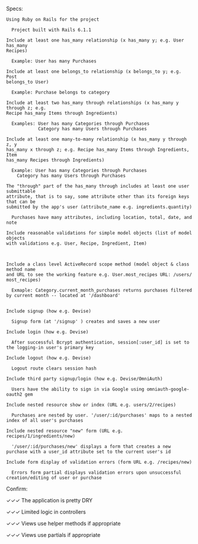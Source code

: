 Specs:

    Using Ruby on Rails for the project
      
      Project built with Rails 6.1.1

    Include at least one has_many relationship (x has_many y; e.g. User has_many 
    Recipes)
      
      Example: User has many Purchases

    Include at least one belongs_to relationship (x belongs_to y; e.g. Post 
    belongs_to User)
      
      Example: Purchase belongs to category

    Include at least two has_many through relationships (x has_many y through z; e.g. 
    Recipe has_many Items through Ingredients)
      
      Examples: User has many Categories through Purchases
                Category has many Users through Purchases

    Include at least one many-to-many relationship (x has_many y through z, y 
    has_many x through z; e.g. Recipe has_many Items through Ingredients, Item 
    has_many Recipes through Ingredients)
      
      Example: User has many Categories through Purchases
        Category has many Users through Purchases

    The "through" part of the has_many through includes at least one user submittable 
    attribute, that is to say, some attribute other than its foreign keys that can be 
    submitted by the app's user (attribute_name e.g. ingredients.quantity)
      
      Purchases have many attributes, including location, total, date, and note

    Include reasonable validations for simple model objects (list of model objects 
    with validations e.g. User, Recipe, Ingredient, Item)



    Include a class level ActiveRecord scope method (model object & class method name 
    and URL to see the working feature e.g. User.most_recipes URL: /users/
    most_recipes)

      Exmaple: Category.current_month_purchases returns purchases filtered by current month -- located at '/dashboard'


    Include signup (how e.g. Devise)

      Signup form (at '/signup' ) creates and saves a new user

    Include login (how e.g. Devise)

      After successful Bcrypt authentication, session[:user_id] is set to the logging-in user's primary key

    Include logout (how e.g. Devise)

      Logout route clears session hash

    Include third party signup/login (how e.g. Devise/OmniAuth)

      Users have the ability to sign in via Google using omniauth-google-oauth2 gem

    Include nested resource show or index (URL e.g. users/2/recipes)

      Purchases are nested by user. '/user/:id/purchases' maps to a nested index of all user's purchases

    Include nested resource "new" form (URL e.g. recipes/1/ingredients/new)

      '/user/:id/purchases/new' displays a form that creates a new purchase with a user_id attribute set to the current user's id

    Include form display of validation errors (form URL e.g. /recipes/new)

      Errors form partial displays validation errors upon unsuccessful creation/editing of user or purchase


Confirm:

   ✓✓✓ The application is pretty DRY

   ✓✓✓ Limited logic in controllers

   ✓✓✓ Views use helper methods if appropriate

   ✓✓✓ Views use partials if appropriate

